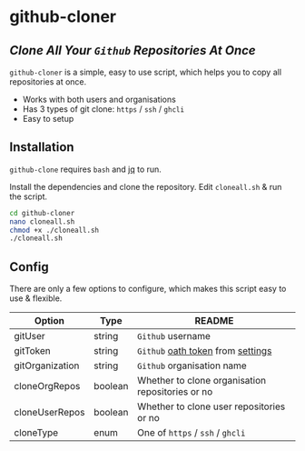 # github-cloner
## _Clone All Your `Github` Repositories At Once_

`github-cloner` is a simple, easy to use script, which helps you to copy all repositories at once.

- Works with both users and organisations
- Has 3 types of git clone: `https` / `ssh` / `ghcli`
- Easy to setup

## Installation
`github-clone` requires `bash` and [jq](https://stedolan.github.io/jq/download/) to run.

Install the dependencies and clone the repository. Edit `cloneall.sh` & run the script.

```sh
cd github-cloner
nano cloneall.sh
chmod +x ./cloneall.sh
./cloneall.sh
```

## Config
There are only a few options to configure, which makes this script easy to use & flexible.

| Option          | Type    | README                                            |
| --------------- | ------- | ------------------------------------------------- |
| gitUser         | string  | `Github` username                                 |
| gitToken        | string  | `Github` [oath token](https://docs.github.com/en/authentication/keeping-your-account-and-data-secure/creating-a-personal-access-token) from [settings](https://github.com/settings/tokens)                   |
| gitOrganization | string  | `Github` organisation name                        |
| cloneOrgRepos   | boolean | Whether to clone organisation repositories or no  |
| cloneUserRepos  | boolean | Whether to clone user repositories or no          |
| cloneType       | enum    | One of `https` / `ssh` / `ghcli`                  |
